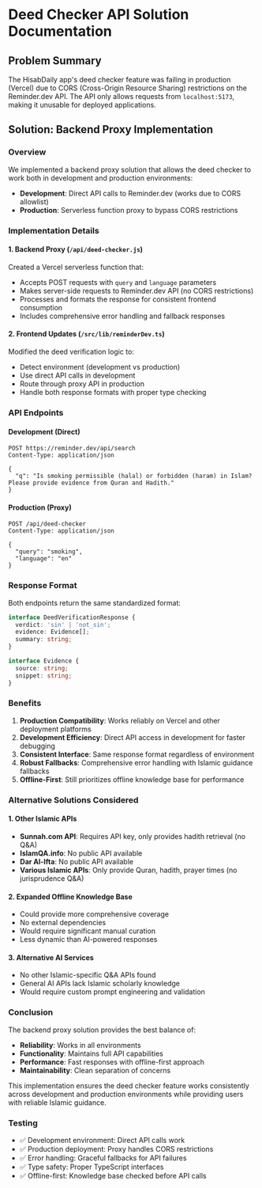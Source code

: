 # Deed Checker API Solution Documentation

## Problem Summary

The HisabDaily app's deed checker feature was failing in production (Vercel) due to CORS (Cross-Origin Resource Sharing) restrictions on the Reminder.dev API. The API only allows requests from `localhost:5173`, making it unusable for deployed applications.

## Solution: Backend Proxy Implementation

### Overview

We implemented a backend proxy solution that allows the deed checker to work both in development and production environments:

- **Development**: Direct API calls to Reminder.dev (works due to CORS allowlist)
- **Production**: Serverless function proxy to bypass CORS restrictions

### Implementation Details

#### 1. Backend Proxy (`/api/deed-checker.js`)

Created a Vercel serverless function that:

- Accepts POST requests with `query` and `language` parameters
- Makes server-side requests to Reminder.dev API (no CORS restrictions)
- Processes and formats the response for consistent frontend consumption
- Includes comprehensive error handling and fallback responses

#### 2. Frontend Updates (`/src/lib/reminderDev.ts`)

Modified the deed verification logic to:

- Detect environment (development vs production)
- Use direct API calls in development
- Route through proxy API in production
- Handle both response formats with proper type checking

### API Endpoints

#### Development (Direct)

```
POST https://reminder.dev/api/search
Content-Type: application/json

{
  "q": "Is smoking permissible (halal) or forbidden (haram) in Islam? Please provide evidence from Quran and Hadith."
}
```

#### Production (Proxy)

```
POST /api/deed-checker
Content-Type: application/json

{
  "query": "smoking",
  "language": "en"
}
```

### Response Format

Both endpoints return the same standardized format:

```typescript
interface DeedVerificationResponse {
  verdict: 'sin' | 'not_sin';
  evidence: Evidence[];
  summary: string;
}

interface Evidence {
  source: string;
  snippet: string;
}
```

### Benefits

1. **Production Compatibility**: Works reliably on Vercel and other deployment platforms
2. **Development Efficiency**: Direct API access in development for faster debugging
3. **Consistent Interface**: Same response format regardless of environment
4. **Robust Fallbacks**: Comprehensive error handling with Islamic guidance fallbacks
5. **Offline-First**: Still prioritizes offline knowledge base for performance

### Alternative Solutions Considered

#### 1. Other Islamic APIs

- **Sunnah.com API**: Requires API key, only provides hadith retrieval (no Q&A)
- **IslamQA.info**: No public API available
- **Dar Al-Ifta**: No public API available
- **Various Islamic APIs**: Only provide Quran, hadith, prayer times (no jurisprudence Q&A)

#### 2. Expanded Offline Knowledge Base

- Could provide more comprehensive coverage
- No external dependencies
- Would require significant manual curation
- Less dynamic than AI-powered responses

#### 3. Alternative AI Services

- No other Islamic-specific Q&A APIs found
- General AI APIs lack Islamic scholarly knowledge
- Would require custom prompt engineering and validation

### Conclusion

The backend proxy solution provides the best balance of:

- **Reliability**: Works in all environments
- **Functionality**: Maintains full API capabilities
- **Performance**: Fast responses with offline-first approach
- **Maintainability**: Clean separation of concerns

This implementation ensures the deed checker feature works consistently across development and production environments while providing users with reliable Islamic guidance.

### Testing

- ✅ Development environment: Direct API calls work
- ✅ Production deployment: Proxy handles CORS restrictions
- ✅ Error handling: Graceful fallbacks for API failures
- ✅ Type safety: Proper TypeScript interfaces
- ✅ Offline-first: Knowledge base checked before API calls
